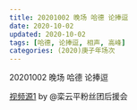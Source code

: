 ```yaml
---
title: 20201002 晚场 哈德 论捧逗 
date: 2020-10-02
updated: 2020-10-02
tags: [哈德, 论捧逗, 相声, 高峰]
categories: (2020)庚子年场次
---
```

20201002 晚场 哈德 论捧逗 



[视频源1](https://weibo.com/6574451359/JnmYEwOea) by @栾云平粉丝团后援会

